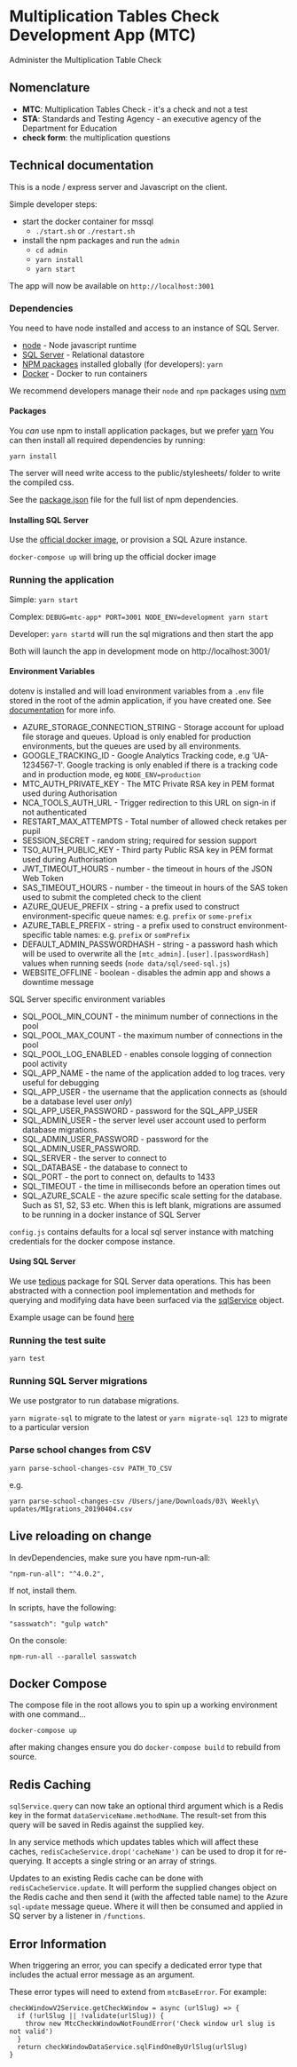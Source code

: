 # Multiplication Tables Check Development App (MTC)

Administer the Multiplication Table Check

## Nomenclature

- **MTC**: Multiplication Tables Check - it's a check and not a test
- **STA**: Standards and Testing Agency - an executive agency of the Department for Education
- **check form**: the multiplication questions

## Technical documentation

This is a node / express server and Javascript on the client.

Simple developer steps:
* start the docker container for mssql
    - `./start.sh` or `./restart.sh`
* install the npm packages and run the `admin`
    - `cd admin`
    - `yarn install`
    - `yarn start`

The app will now be available on `http://localhost:3001`

### Dependencies

You need to have node installed and access to an instance of SQL Server.

- [node](https://nodejs.org/) - Node javascript runtime
- [SQL Server](https://docs.microsoft.com/en-us/sql/linux/quickstart-install-connect-docker) - Relational datastore
- [NPM packages](https://www.npmjs.org) installed globally (for developers): `yarn`
- [Docker](https://www.docker.com/get-docker) - Docker to run containers

We recommend developers manage their `node` and `npm` packages using [nvm](http://nvm.sh)

#### Packages

You _can_ use npm to install application packages, but we prefer [yarn](https://yarnpkg.com/lang/en/)
You can then install all required dependencies by running:

`yarn install`

The server will need write access to the public/stylesheets/ folder to write the compiled css.

See the [package.json](./package.json) file for the full list of npm dependencies.


#### Installing SQL Server

Use the [official docker image](https://docs.microsoft.com/en-us/sql/linux/quickstart-install-connect-docker), or provision a SQL Azure instance.

`docker-compose up` will bring up the official docker image

### Running the application

Simple: `yarn start`

Complex: `DEBUG=mtc-app* PORT=3001 NODE_ENV=development yarn start`

Developer: `yarn startd` will run the sql migrations and then start the app

Both will launch the app in development mode on http://localhost:3001/

#### Environment Variables

dotenv is installed and will load environment variables from a `.env` file stored in the root of the admin application,
if you have created one.  See [documentation](https://www.npmjs.com/package/dotenv) for more info.

* AZURE_STORAGE_CONNECTION_STRING - Storage account for upload file storage and queues.  Upload is only enabled for
    production environments, but the queues are used by all environments.
* GOOGLE_TRACKING_ID - Google Analytics Tracking code, e.g 'UA-1234567-1'.  Google tracking is only enabled if there
    is a tracking code and in production mode, eg `NODE_ENV=production`
* MTC_AUTH_PRIVATE_KEY - The MTC Private RSA key in PEM format used during Authorisation
* NCA_TOOLS_AUTH_URL - Trigger redirection to this URL on sign-in if not authenticated
* RESTART_MAX_ATTEMPTS - Total number of allowed check retakes per pupil
* SESSION_SECRET - random string; required for session support
* TSO_AUTH_PUBLIC_KEY - Third party Public RSA key in PEM format used during Authorisation
* JWT_TIMEOUT_HOURS - number - the timeout in hours of the JSON Web Token
* SAS_TIMEOUT_HOURS - number - the timeout in hours of the SAS token used to submit the completed check to the client
* AZURE_QUEUE_PREFIX - string - a prefix used to construct environment-specific queue names: e.g. `prefix` or `some-prefix`
* AZURE_TABLE_PREFIX - string - a prefix used to construct environment-specific table names: e.g. `prefix` or `somPrefix`
* DEFAULT_ADMIN_PASSWORDHASH - string - a password hash which will be used to overwrite all the `[mtc_admin].[user].[passwordHash]` values when running seeds (`node data/sql/seed-sql.js`)
* WEBSITE_OFFLINE - boolean - disables the admin app and shows a downtime message

SQL Server specific environment variables
* SQL_POOL_MIN_COUNT - the minimum number of connections in the pool
* SQL_POOL_MAX_COUNT - the maximum number of connections in the pool
* SQL_POOL_LOG_ENABLED - enables console logging of connection pool activity
* SQL_APP_NAME - the name of the application added to log traces.  very useful for debugging
* SQL_APP_USER - the username that the application connects as (should be a database level user _only_)
* SQL_APP_USER_PASSWORD - password for the SQL_APP_USER
* SQL_ADMIN_USER - the server level user account used to perform database migrations.
* SQL_ADMIN_USER_PASSWORD - password for the SQL_ADMIN_USER_PASSWORD.
* SQL_SERVER - the server to connect to
* SQL_DATABASE - the database to connect to
* SQL_PORT - the port to connect on, defaults to 1433
* SQL_TIMEOUT - the time in milliseconds before an operation times out
* SQL_AZURE_SCALE - the azure specific scale setting for the database.  Such as S1, S2, S3 etc.  When this is left blank, migrations are assumed to be running in a docker instance of SQL Server

`config.js` contains defaults for a local sql server instance with matching credentials for the docker compose instance.

#### Using SQL Server

We use [tedious](http://tediousjs.github.io/tedious/) package for SQL Server data operations.  This has been abstracted with a connection pool implementation and methods for querying and modifying data have been surfaced via the [sqlService](./services/data-access/sql.service.js) object.

Example usage can be found [here](./sql.usage.example.js)

### Running the test suite

`yarn test`

### Running SQL Server migrations

We use postgrator to run database migrations.

`yarn migrate-sql` to migrate to the latest or `yarn migrate-sql 123` to migrate to a particular version

### Parse school changes from CSV

```
yarn parse-school-changes-csv PATH_TO_CSV
```
e.g.
```
yarn parse-school-changes-csv /Users/jane/Downloads/03\ Weekly\ updates/MIgrations_20190404.csv
```

## Live reloading on change

In devDependencies, make sure you have npm-run-all:

`"npm-run-all": "^4.0.2",`

If not, install them.

In scripts, have the following:

`"sasswatch": "gulp watch"`

On the console:

`npm-run-all --parallel sasswatch`

## Docker Compose

The compose file in the root allows you to spin up a working environment with one command...

`docker-compose up`

after making changes ensure you do `docker-compose build` to rebuild from source.

## Redis Caching

`sqlService.query` can now take an optional third argument which is a Redis key in the format `dataServiceName.methodName`. The result-set from this query will be saved in Redis against the supplied key.

In any service methods which updates tables which will affect these caches, `redisCacheService.drop('cacheName')` can be used to drop it for re-querying. It accepts a single string or an array of strings.

Updates to an existing Redis cache can be done with `redisCacheService.update`. It will perform the supplied changes object on the Redis cache and then send it (with the affected table name) to the Azure `sql-update` message queue. Where it will then be consumed and applied in SQ server by a listener in `/functions`.

## Error Information

When triggering an error, you can specify a dedicated error type that includes the actual error message as an argument.

These error types will need to extend from `mtcBaseError`. For example:
```
checkWindowV2Service.getCheckWindow = async (urlSlug) => {
  if (!urlSlug || !validate(urlSlug)) {
    throw new MtcCheckWindowNotFoundError('Check window url slug is not valid')
  }
  return checkWindowDataService.sqlFindOneByUrlSlug(urlSlug)
}
```
